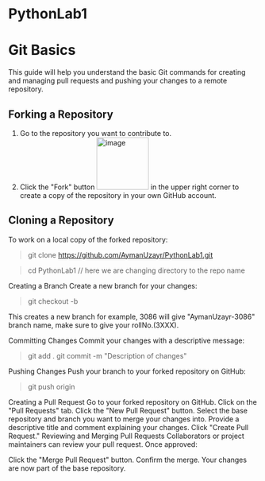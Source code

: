 # PythonLab1
# Git Basics

This guide will help you understand the basic Git commands for creating and managing pull requests and pushing your changes to a remote repository.

## Forking a Repository

1. Go to the repository you want to contribute to.
2. Click the "Fork" button <img width="105" alt="image" src="https://github.com/AymanUzayr/PythonLab1/assets/68193240/d34b5917-25ee-4404-8f37-545d101b5e6a">
 in the upper right corner to create a copy of the repository in your own GitHub account.

## Cloning a Repository
To work on a local copy of the forked repository:

> git clone https://github.com/AymanUzayr/PythonLab1.git

> cd PythonLab1 // here we are changing directory to the repo name

Creating a Branch
Create a new branch for your changes:
> git checkout -b <branch-name>

This creates a new branch for example, 3086 will give "AymanUzayr-3086" branch name, make sure to give your rollNo.(3XXX).

Committing Changes
Commit your changes with a descriptive message:
> git add .
> git commit -m "Description of changes"

Pushing Changes
Push your branch to your forked repository on GitHub:
> git push origin <branch-name>

Creating a Pull Request
Go to your forked repository on GitHub.
Click on the "Pull Requests" tab.
Click the "New Pull Request" button.
Select the base repository and branch you want to merge your changes into.
Provide a descriptive title and comment explaining your changes.
Click "Create Pull Request."
Reviewing and Merging Pull Requests
Collaborators or project maintainers can review your pull request. Once approved:

Click the "Merge Pull Request" button.
Confirm the merge.
Your changes are now part of the base repository.





